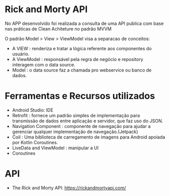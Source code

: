 # Rick and Morty API

No APP desenvolvido foi realizada a consulta de uma API publica com base nas práticas de Clean Achiteture no padrão MVVM

O padrão Model > View > ViewModel visa a separacao de conceitos:

- A VIEW : renderiza e tratar a lógica referente aos componentes do usuário.
- A ViewModel : responsável pela regra de negócio e repository interagem com o data source.
- Model : o data source faz a chamada pro webservice ou banco de dados.

# Ferramentas e Recursos utilizados

- Android Studio: IDE
- Retrofit : fornece um padrão simples de implementação para transmissão de dados entre aplicação e servidor, que faz uso do JSON.
- Navigation Component : componente de navegação para ajudar a gerenciar qualquer implementação de navegação.(Jetpack)
- Coil : Uma biblioteca de carregamento de imagens para Android apoiada por Kotlin Coroutines.
- LiveData and ViewModel : manipular a UI 
- Coroutines

# API
- The Rick and Morty API: https://rickandmortyapi.com/
